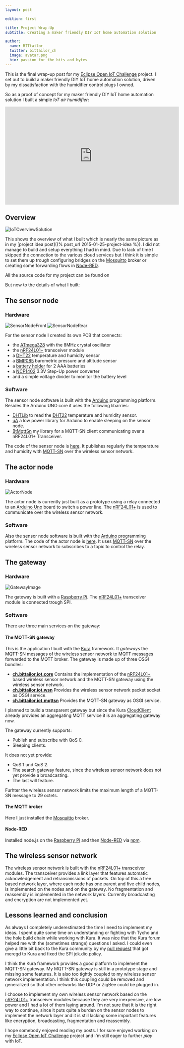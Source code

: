 ```yaml
---
layout: post

edition: first

title: Project Wrap-Up
subtitle: Creating a maker friendly DIY IoT home automation solution

author:
  name: BITtailor
  twitter: bittailor_ch
  image: avatar.png
  bio: passion for the bits and bytes
---
```

[OpenIoT]: http://iot.eclipse.org/open-iot-challenge/
[ATmega328]: http://www.atmel.com/devices/atmega328p.aspx
[NCP1402]: https://www.sparkfun.com/products/10967
[nRF24]: https://www.nordicsemi.com/eng/Products/2.4GHz-RF/nRF24L01P
[BatteryHolder]: http://www.mouser.com/ds/2/215/2468-285365.pdf
[DHT22]: http://www.adafruit.com/product/385
[BMP085]: https://www.adafruit.com/product/391
[DHT]: http://playground.arduino.cc//Main/DHTLib
[uA]: http://www.rocketscream.com/blog/2011/07/04/lightweight-low-power-arduino-library/
[BtMqttSn]: https://github.com/bittailor/BtMqttSn#btmqttsn
[Arduino]: http://arduino.cc/
[ArduinoUno]: http://arduino.cc/en/Main/ArduinoBoardUno
[Mosquitto]: http://mosquitto.org/
[MQTT-SN]: http://mqtt.org/new/wp-content/uploads/2009/06/MQTT-SN_spec_v1.2.pdf
[RPi]: http://www.raspberrypi.org/
[Kura]: https://eclipse.org/kura/
[Node-RED]: http://nodered.org/


This is the final wrap-up post for my [Eclipse Open IoT Challenge][OpenIoT] project. I set out to build a maker friendly DIY IoT home automation solution, driven by my dissatisfaction with the humidifier control plugs I owned.

So as a proof of concept for my maker friendly DIY IoT home automation solution I built a simple *IoT air humidifier*:

<!-- more -->

<iframe width="560" height="315" src="https://www.youtube.com/embed/9De5VZFZXVg" frameborder="0" allowfullscreen></iframe>

## Overview

![IoTOverviewSolution](/images/IoTOverviewSolution.png)

This shows the overview of what I built which is nearly the same picture as in my [project idea post]({% post_url 2015-01-25-project-idea %}). I did not manage to build and setup everything I had in mind. Due to lack of time I skipped the connection to the various cloud services but I think it is simple to set them up trough configuring bridges on the [Mosquitto][Mosquitto] broker or creating some forwarding flows in [Node-RED][Node-RED].

All the source code for my project can be found on [<i class="fa fa-github fa-2x"></i>](https://github.com/bittailor/BtIot)

But now to the details of what I built:

## The sensor node

### Hardware

![SensorNodeFront](/images/SensorNodeFront.png) ![SensorNodeRear](/images/SensorNodeRear.png)

For the sensor node I created its own PCB that connects:

- the [ATmega328][ATmega328] with the 8MHz crystal oscillator
- the [nRF24L01+][nRF24] transceiver module
- a [DHT22][DHT22] temperature and humidity sensor
- a [BMP085][BMP085] barometric pressure and altitude sensor
- a [battery holder][BatteryHolder] for 2 AAA batteries
- a [NCP1402][NCP1402] 3.3V Step-Up power converter
- and a simple voltage divider to monitor the battery level

### Software
The sensor node software is built with the [Arduino][Arduino] programming platform. Besides the Arduino UNO core it uses the following libarries:

- [DHTLib][DHT]  to read the [DHT22][DHT22] temperature and humidity sensor.
- [uA][uA] a low power library for Arduino to enable sleeping on the sensor node.
- [BtMqttSn][BtMqttSn] my library for a MQTT-SN client communicating over a nRF24L01+ Transceiver.

The code of the sensor node is [here](https://github.com/bittailor/BtIot/blob/master/MqttSnSensorsNode/MqttSnSensorsNode.ino). It publishes regularly the temperature and humidity with [MQTT-SN][MQTT-SN] over the wireless sensor network.

## The actor node

### Hardware

![ActorNode](/images/ActorNode.png)

The actor node is currently just built as a prototype using a relay connected to an [Arduino Uno][ArduinoUno] board to switch a power line. The [nRF24L01+][nRF24] is used to communicate over the wireless sensor network.

### Software

Also the sensor node software is built with the [Arduino][Arduino] programming platform. The code of the actor node is [here](https://github.com/bittailor/BtIot/blob/master/MqttSnActorNode/MqttSnActorNode.ino). It uses [MQTT-SN][MQTT-SN] over the wireless sensor network to subscribes to a topic to control the relay.

## The gateway

### Hardware

![GatewayImage](/images/GatewayImage.jpg)

The gateway is built with a [Raspberry Pi][RPi]. The [nRF24L01+][nRF24] transceiver module is connected trough SPI.

### Software

There are three main services on the gateway:

#### The MQTT-SN gateway
This is the application I built with the [Kura][Kura] framework. It *gateways* the MQTT-SN messages of the wireless sensor network to MQTT messages forwarded to the MQTT broker. The gateway is made up of three OSGI bundles:

- **[ch.bittailor.iot.core](https://github.com/bittailor/BtIot/tree/master/ch.bittailor.iot.core)** Contains the implementation of the [nRF24L01+][nRF24] based wireless sensor network and the MQTT-SN gateway using the wireless sensor network.
- **[ch.bittailor.iot.wsn](https://github.com/bittailor/BtIot/tree/master/ch.bittailor.iot.wsn)** Provides the wireless sensor network packet socket as OSGI service.
- **[ch.bittailor.iot.mqttsn](https://github.com/bittailor/BtIot/tree/master/ch.bittailor.iot.mqttsn)** Provides the MQTT-SN gateway as OSGI service.

I planned to build a transparent gateway but since the Kura [CloudClient](http://download.eclipse.org/kura/releases/1.1.0/docs/apidocs/org/eclipse/kura/cloud/CloudClient.html) already provides an aggregating MQTT service it is an aggregating gateway now.

The gateway currently supports:

- Publish and subscribe with QoS 0.
- Sleeping clients.

It does not yet provide:

- QoS 1 und QoS 2.
- The search gateway feature, since the wireless sensor network does not yet provide a broadcasting.
- The last will feature.

Furhter the wireless sensor network limits the maximum length of a MQTT-SN message to 29 octets.

#### The MQTT broker
Here I just installed the [Mosquitto][Mosquitto] broker.

#### Node-RED
Installed node.js on the [Raspberry Pi][RPi] and then [Node-RED][Node-RED] via [npm](https://www.npmjs.com/).

## The wireless sensor network
The wireless sensor network is built with the [nRF24L01+][nRF24] transceiver modules. The transceiver provides a link layer that features automatic acknowledgement and retransmissions of packets. On top of this a  tree based network layer, where each node has one parent and five child nodes, is implemented on the nodes and on the gateway. No fragmentation and reassembly is implemented in the network layers. Currently broadcasting and encryption are not implemented yet.


## Lessons learned and conclusion
As always I completely underestimated the time I need to implement my ideas. I spent quite some time on understanding or fighting with Tycho and the hole build chain while working with Kura. It was nice that the Kura forum helped me with the (sometimes strange) questions I asked. I could even give a little bit back to the Kura community by my [pull request](https://github.com/eclipse/kura/pull/30) that got meregd to Kura and fixed the SPI jdk.dio.policy.

I think the Kura framework provides a good platform to implement the MQTT-SN gateway. My MQTT-SN gateway is still in a prototype stage and missing some features. It is also too tightly coupled to my wireless sensor network implementation. I think this coupling could be removed and generalized so that other networks like UDP or ZigBee could be plugged in.

I choose to implement my own wireless sensor network based on the [nRF24L01+][nRF24] transceiver modules because they are very inexpensive, are low power and I had a lot of them laying around. I'm not sure that it is the right way to continue, since it puts quite a burden on the sensor nodes to implement the network layer and it is still lacking some important features like encryption, broadcasting, fragmentation and reassembly.

I hope somebody enjoyed reading my posts. I for sure enjoyed working on my [Eclipse Open IoT Challenge][OpenIoT] project and I'm still eager to further *play* with IoT.
